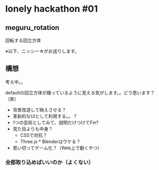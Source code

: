 # lonely hackathon #01
## meguru_rotation
回転する回立方体

※以下、ニッシー☆がお送りします。
## 構想
考え中。。

defaultの回立方体が踊っているように見える気がします。。どう思います？（笑）

- 背景改造して映えさせる？
- 革新的なUIとして利用する。。？
- 1つの芸術としてみて、説明だけつけてFin?
- 見た目よりも中身？
    - CSSで対抗？
    - Three.js * Blenderはウケる？
- 思い切ってゲーム化？（Web上で動くやつ）

### 全部取り込めばいいのか（よくない）
